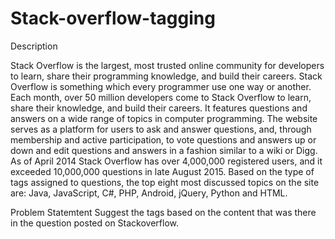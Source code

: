 # Stack-overflow-tagging

Description

Stack Overflow is the largest, most trusted online community for developers to learn, share their programming
knowledge, and build their careers.
Stack Overflow is something which every programmer use one way or another. Each month, over 50 million
developers come to Stack Overflow to learn, share their knowledge, and build their careers. It features questions
and answers on a wide range of topics in computer programming. The website serves as a platform for users to
ask and answer questions, and, through membership and active participation, to vote questions and answers up
or down and edit questions and answers in a fashion similar to a wiki or Digg. As of April 2014 Stack Overflow
has over 4,000,000 registered users, and it exceeded 10,000,000 questions in late August 2015. Based on the
type of tags assigned to questions, the top eight most discussed topics on the site are: Java, JavaScript, C#,
PHP, Android, jQuery, Python and HTML.

Problem Statemtent
Suggest the tags based on the content that was there in the question posted on Stackoverflow.
